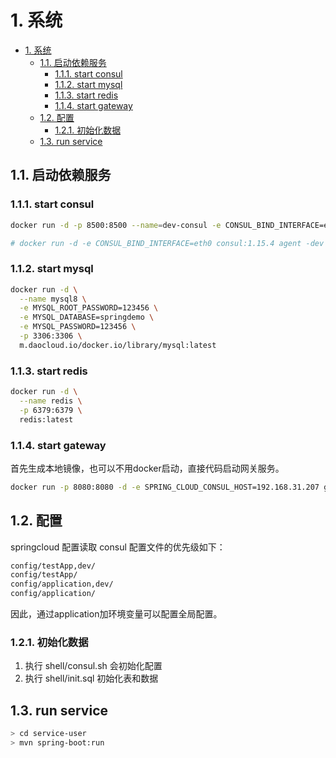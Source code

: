 
# 1. 系统

<!-- @import "[TOC]" {cmd="toc" depthFrom=1 depthTo=6 orderedList=false} -->

<!-- code_chunk_output -->

- [1. 系统](#1-系统)
  - [1.1. 启动依赖服务](#11-启动依赖服务)
    - [1.1.1. start consul](#111-start-consul)
    - [1.1.2. start mysql](#112-start-mysql)
    - [1.1.3. start redis](#113-start-redis)
    - [1.1.4. start gateway](#114-start-gateway)
  - [1.2. 配置](#12-配置)
    - [1.2.1. 初始化数据](#121-初始化数据)
  - [1.3. run service](#13-run-service)

<!-- /code_chunk_output -->



## 1.1. 启动依赖服务

### 1.1.1. start consul

```sh
docker run -d -p 8500:8500 --name=dev-consul -e CONSUL_BIND_INTERFACE=eth0 consul:1.15.4

# docker run -d -e CONSUL_BIND_INTERFACE=eth0 consul:1.15.4 agent -dev -join=172.17.0.2
```

### 1.1.2. start mysql

```sh
docker run -d \
  --name mysql8 \
  -e MYSQL_ROOT_PASSWORD=123456 \
  -e MYSQL_DATABASE=springdemo \
  -e MYSQL_PASSWORD=123456 \
  -p 3306:3306 \
  m.daocloud.io/docker.io/library/mysql:latest
```

### 1.1.3. start redis

```sh
docker run -d \
  --name redis \
  -p 6379:6379 \
  redis:latest
```

### 1.1.4. start gateway

首先生成本地镜像，也可以不用docker启动，直接代码启动网关服务。

```sh
docker run -p 8080:8080 -d -e SPRING_CLOUD_CONSUL_HOST=192.168.31.207 gateway:latest

```

## 1.2. 配置

springcloud 配置读取 consul 配置文件的优先级如下：

```sh
config/testApp,dev/
config/testApp/
config/application,dev/
config/application/
```
因此，通过application加环境变量可以配置全局配置。

### 1.2.1. 初始化数据

1. 执行 shell/consul.sh  会初始化配置
2. 执行 shell/init.sql  初始化表和数据

## 1.3. run service

```sh
> cd service-user
> mvn spring-boot:run
```